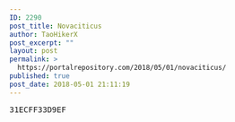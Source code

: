 ```yaml
---
ID: 2290
post_title: Novaciticus
author: TaoHikerX
post_excerpt: ""
layout: post
permalink: >
  https://portalrepository.com/2018/05/01/novaciticus/
published: true
post_date: 2018-05-01 21:11:19
---
```

<pre>31ECFF33D9EF</pre>
